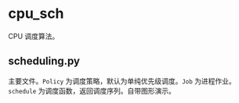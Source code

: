# cpu_sch

CPU 调度算法。

## scheduling.py

主要文件。`Policy` 为调度策略，默认为单纯优先级调度。`Job` 为进程作业。`schedule` 为调度函数，返回调度序列。自带图形演示。